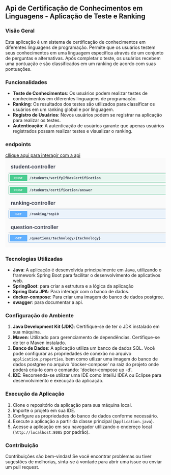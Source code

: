 ## Api de Certificação de Conhecimentos em Linguagens - Aplicação de Teste e Ranking

### Visão Geral
Esta aplicação é um sistema de certificação de conhecimentos em diferentes linguagens de programação. Permite que os usuários testem seus conhecimentos em uma linguagem específica através de um conjunto de perguntas e alternativas. Após completar o teste, os usuários recebem uma pontuação e são classificados em um ranking de acordo com suas pontuações.

### Funcionalidades
- **Teste de Conhecimentos**: Os usuários podem realizar testes de conhecimentos em diferentes linguagens de programação.
- **Ranking**: Os resultados dos testes são utilizados para classificar os usuários em um ranking global e por linguagem.
- **Registro de Usuários**: Novos usuários podem se registrar na aplicação para realizar os testes.
- **Autenticação**: A autenticação de usuários garante que apenas usuários registrados possam realizar testes e visualizar o ranking.

 ### endpoints
[cllique aqui para interagir com a api](http://localhost:8085/swagger-ui/index.html)
 ![alt text](image.png)


### Tecnologias Utilizadas

- **Java**: A aplicação é desenvolvida principalmente em Java, utilizando o framework Spring Boot para facilitar o desenvolvimento de aplicativos web.
- **SpringBoot**: para criar a estrutura e a lógica da aplicação
- **Spring Data JPA**: Para interagir com o banco de dados.
- **docker-compose**: Para criar uma imagem do banco de dados postgree.
- **swagger**: para documentar a api.


### Configuração do Ambiente

1. **Java Development Kit (JDK)**: Certifique-se de ter o JDK instalado em sua máquina.
2. **Maven**: Utilizado para gerenciamento de dependências. Certifique-se de ter o Maven instalado.
3. **Banco de Dados**: A aplicação utiliza um banco de dados SQL. Você pode configurar as propriedades de conexão no arquivo `application.properties`. bem como utlizar uma imagem do banco de dados postgree no arquivo 'docker-compose' na raiz do projeto onde poderá cria-lo com o comando: 'docker-compose up -d'.
4. **IDE**: Recomenda-se utilizar uma IDE como IntelliJ IDEA ou Eclipse para desenvolvimento e execução da aplicação.

### Execução da Aplicação
1. Clone o repositório da aplicação para sua máquina local.
2. Importe o projeto em sua IDE.
3. Configure as propriedades do banco de dados conforme necessário.
4. Execute a aplicação a partir da classe principal (`Application.java`).
5. Acesse a aplicação em seu navegador utilizando o endereço local (`http://localhost:8085` por padrão).

### Contribuição
Contribuições são bem-vindas! Se você encontrar problemas ou tiver sugestões de melhorias, sinta-se à vontade para abrir uma issue ou enviar um pull request.

